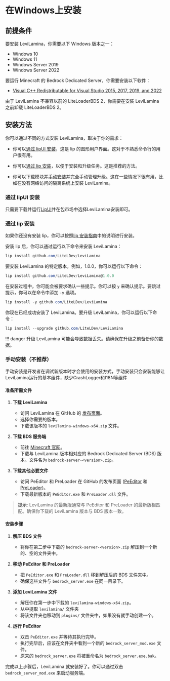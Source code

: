 # 在Windows上安装

## 前提条件

要安装 LeviLamina，你需要以下 Windows 版本之一：

- Windows 10
- Windows 11
- Windows Server 2019
- Windows Server 2022

要运行 Minecraft 的 Bedrock Dedicated Server，你需要安装以下软件：

- [Visual C++ Redistributable for Visual Studio 2015, 2017, 2019, and 2022](https://aka.ms/vs/17/release/vc_redist.x64.exe)

由于 LeviLamina 不兼容以前的 LiteLoaderBDS 2，你需要在安装 LeviLamina 之前卸载 LiteLoaderBDS 2。

## 安装方法

你可以通过不同的方式安装 LeviLamina，取决于你的需求：

- 你可以[通过 lipUI 安装](#通过-lipui-安装)，这是 lip 的图形用户界面。这对于不熟悉命令行的用户很有用。

- 你可以[通过 lip 安装](#通过-lip-安装)，以便于安装和升级任务。这是推荐的方法。

- 你可以下载模块并[手动安装](#手动安装)并完全手动管理升级。这在一些情况下很有用，比如在没有网络访问的隔离系统上安装 LeviLamina。

### 通过 lipUI 安装

只需要下载并运行[LipUI](https://github.com/lippkg/LipUI)并在包市场中选择LeviLamina安装即可。

### 通过 lip 安装

如果你还没有安装 lip，你可以按照[lip 安装指南](https://docs.lippkg.com/zh/install/)中的说明进行安装。

安装 lip 后，你可以通过运行以下命令来安装 LeviLamina：

```powershell
lip install github.com/LiteLDev/LeviLamina
```

要安装 LeviLamina 的特定版本，例如，1.0.0，你可以运行以下命令：

```powershell
lip install github.com/LiteLDev/LeviLamina@1.0.0
```

在安装过程中，你可能会被要求确认一些提示。你可以按 `y` 来确认提示。要跳过提示，你可以在命令中添加 `-y` 选项。

```powershell
lip install -y github.com/LiteLDev/LeviLamina
```

你现在已经成功安装了 LeviLamina。要升级 LeviLamina，你可以运行以下命令：

```powershell
lip install --upgrade github.com/LiteLDev/LeviLamina
```

!!! danger
    升级 LeviLamina 可能会导致数据丢失。请确保在升级之前备份你的数据。

### 手动安装（不推荐）

手动安装是开发者在调试新版本时才会使用的安装方式，手动安装只会安装能够让LeviLamina运行的基本组件，缺少CrashLogger和I18N等组件

#### 准备所需文件

1. **下载 LeviLamina**
      - 访问 LeviLamina 在 GitHub 的 [发布页面](https://github.com/LiteLDev/LeviLamina/releases)。
      - 选择你需要的版本。
      - 下载该版本的 `levilamina-windows-x64.zip` 文件。

2. **下载 BDS 服务端**
      - 前往 [Minecraft 官网](https://www.minecraft.net/zh-hans/download/server/bedrock)。
      - 下载与 LeviLamina 版本相对应的 Bedrock Dedicated Server (BDS) 版本。文件名为 `bedrock-server-<version>.zip`。

3. **下载其他必要文件**
      - 访问 PeEditor 和 PreLoader 在 GitHub 的发布页面 ([PeEditor](https://github.com/LiteLDev/PeEditor/releases) 和 [PreLoader](https://github.com/LiteLDev/PreLoader/releases))。
      - 下载最新版本的 `PeEditor.exe` 和 `PreLoader.dll` 文件。

> **提示**: LeviLamina 的最新版通常与 PeEditor 和 PreLoader 的最新版相匹配。确保你下载的 LeviLamina 版本与 BDS 版本一致。

#### 安装步骤

1. **解压 BDS 文件**
      - 将你在第二步中下载的 `bedrock-server-<version>.zip` 解压到一个新的、空的文件夹中。

2. **移动 PeEditor 和 PreLoader**
      - 把 `PeEditor.exe` 和 `PreLoader.dll` 移到解压后的 BDS 文件夹中。
      - 确保这些文件与 `bedrock_server.exe` 在同一目录下。

3. **添加 LeviLamina 文件**
      - 解压你在第一步中下载的 `levilamina-windows-x64.zip`。
      - 从中提取 `levilamina/` 文件夹
      - 将该文件夹也移动到 `plugins/` 文件夹中，如果没有就手动创建一个。

4. **运行 PeEditor**
      - 双击 `PeEditor.exe` 并等待其执行完毕。
      - 执行完毕后，应该在文件夹中看到一个新的 `bedrock_server_mod.exe` 文件。
      - 原来的 `bedrock_server.exe` 将被重命名为 `bedrock_server.exe.bak`。

完成以上步骤后，LeviLamina 就安装好了。你可以通过双击 `bedrock_server_mod.exe` 来启动服务端。
